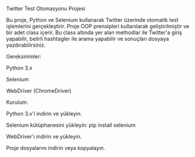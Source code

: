 Twitter Test Otomasyonu Projesi

Bu proje, Python ve Selenium kullanarak Twitter üzerinde otomatik test işlemlerini gerçekleştirir. 
Proje OOP prensipleri kullanılarak geliştirilmiştir ve bir adet class içerir. 
Bu class altında yer alan methodlar ile Twitter'a giriş yapabilir, belirli hashtagler ile arama yapabilir ve sonuçları dosyaya yazdırabilirsiniz.

Gereksinimler:

Python 3.x

Selenium

WebDriver (ChromeDriver)

Kurulum:

Python 3.x'i indirin ve yükleyin.

Selenium kütüphanesini yükleyin: pip install selenium

WebDriver'ı indirin ve yükleyin.

Proje dosyalarını indirin veya kopyalayın.
